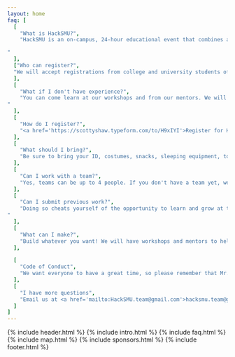 ```yaml
---
layout: home
faq: [
  [
    "What is HackSMU?",
    "HackSMU is an on-campus, 24-hour educational event that combines a tech conference, a career fair, and a start-up competition. Come learn new skills, meet corporate recruiters, create amazing projects, and have fun at HackSMU!

"
  ],
  ["Who can register?",
  "We will accept registrations from college and university students of all majors and skills, as well as select high school students. Anyone with an SMU student ID may register at the door, but we encourage you to do so as soon as possible!"
  ],
  [
    "What if I don't have experience?",
    "You can come learn at our workshops and from our mentors. We will also award prizes for non-tech categories such as humor, aesthetics, creativity, and more.
"
  ],
  [
    "How do I register?",
    "<a href='https://scottyshaw.typeform.com/to/H9xIYI'>Register for HackSMU here!</a> We will send out acceptances on a rolling basis, so be sure to mark hacksmu.team@gmail.com as an accepted sender."
  ],
  [
    "What should I bring?",
    "Be sure to bring your ID, costumes, snacks, sleeping equipment, toiletries, glow-in-the-dark fidget spinners, laptop, hardware, and whatever else you want to help make HackSMU fun."
  ],
  [
    "Can I work with a team?",
    "Yes, teams can be up to 4 people. If you don't have a team yet, we'll help you find one! You can do it alone, but it's not as fun."
  ],
  [
    "Can I submit previous work?",
    "Doing so cheats yourself of the opportunity to learn and grow at this educational event. Please respect yourself and those around you by presenting only what you create during HackSMU.
"
  ],
  [
    "What can I make?",
    "Build whatever you want! We will have workshops and mentors to help you build and present websites, mobile apps, VR games, sign-language translating gloves, and more!"
  ],

  [
    "Code of Conduct",
    "We want everyone to have a great time, so please remember that Mr. Rogers wants each of us to strive to accept others exactly the way they are, right here and now."
  ],
  [
    "I have more questions",
    "Email us at <a href='mailto:HackSMU.team@gmail.com'>hacksmu.team@gmail.com</a>, and we will reply as soon as we can!"
  ]
]
---
```

{% include header.html %}
{% include intro.html %}
{% include faq.html %}
{% include map.html %}
{% include sponsors.html %}
{% include footer.html %}
